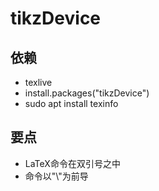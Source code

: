 # tikzDevice

## 依赖
- texlive
- install.packages("tikzDevice")
- sudo apt install texinfo 

## 要点
- LaTeX命令在双引号之中
- 命令以"\\"为前导
